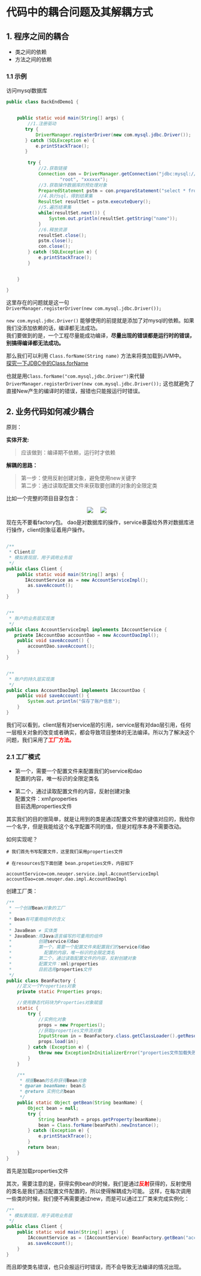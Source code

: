 # 代码中的耦合问题及其解耦方式

## 1. 程序之间的耦合

+ 类之间的依赖
+ 方法之间的依赖


### 1.1 示例

访问mysql数据库

```java
public class BackEndDemo1 {


    public static void main(String[] args) {
        //1.注册驱动
       try {
           DriverManager.registerDriver(new com.mysql.jdbc.Driver());
       } catch (SQLException e) {
           e.printStackTrace();
       }
       
        try {
            //2.获取链接
            Connection con = DriverManager.getConnection("jdbc:mysql://localhost:3306/eesy",
                    "root", "xxxxxx");
            //3.获取操作数据库的预处理对象
            PreparedStatement pstm = con.prepareStatement("select * from account");
            //4.执行sql，得到结果集
            ResultSet resultSet = pstm.executeQuery();
            //5.遍历结果集
            while(resultSet.next()) {
                System.out.println(resultSet.getString("name"));
            }
            //6.释放资源
            resultSet.close();
            pstm.close();
            con.close();
        } catch (SQLException e) {
            e.printStackTrace();
        }


    }

}
```

这里存在的问题就是这一句  
`DriverManager.registerDriver(new com.mysql.jdbc.Driver());`

`new com.mysql.jdbc.Driver()` 能够使用的前提就是添加了对mysql的依赖。如果我们没添加依赖的话，编译都无法成功。  
我们要做到的是，一个工程尽量能成功编译，**尽量出现的错误都是运行时的错误，别搞得编译都无法成功。**

那么我们可以利用 `Class.forName(String name)` 方法来将类加载到JVM中。  
[探究一下JDBC中的Class.forName](https://juejin.im/post/5ca1a366e51d455c4a44558f)

也就是用`Class.forName("com.mysql,jdbc.Driver")`来代替 `DriverManager.registerDriver(new com.mysql.jdbc.Driver());` 这也就避免了直接New产生的编译时的错误，报错也只能报运行时错误。

## 2. 业务代码如何减少耦合

原则：

**实体开发:**
>应该做到：编译期不依赖，运行时才依赖  

**解耦的思路：**
>第一步：使用反射创建对象，避免使用new关键字  
第二步：通过读取配置文件来获取要创建的对象的全限定类  

比如一个完整的项目目录包含：
<div align=center><img src = "img/ssm_1_项目结构.png"/><img hspace=20 src = "img/ssm_1_项目结构2.png" /></div>


现在先不要看factory包。
dao是对数据库的操作，service暴露给外界对数据库进行操作，client则象征着用户操作。

```java

/**
 * Client层
 * 模拟表现层，用于调用业务层
 */
public class Client {
    public static void main(String[] args) {
       IAccountService as = new AccountServiceImpl();
        as.saveAccount();
    }
}


/**
 * 账户的业务层实现类
 */
public class AccountServiceImpl implements IAccountService {
   private IAccountDao accountDao = new AccountDaoImpl();
    public void saveAccount() {
        accountDao.saveAccount();
    }
}


/**
 * 账户的持久层实现类
 */
public class AccountDaoImpl implements IAccountDao {
    public void saveAccount() {
        System.out.println("保存了账户信息");
    }
}

```

我们可以看到，client层有对service层的引用，service层有对dao层引用，任何一层相关对象的改变或者确实，都会导致项目整体的无法编译。所以为了解决这个问题，我们采用了<font color = red>**工厂方法。**</font>

### 2.1 工厂模式

+ 第一个，需要一个配置文件来配置我们的service和dao  
配置的内容，唯一标识的全限定类名  

+ 第二个，通过读取配置文件的内容，反射创建对象  
 配置文件：xml\properties  
目前选用properties文件

其实我们的目的很简单，就是让用到的类是通过配置文件里的键值对应的，我给你一个名字，但是我能给这个名字配置不同的值，但是对程序本身不需要改动。

如何实现呢？
```properties
# 我们首先书写配置文件，这里我们采用properties文件

# 在resources包下面创建 bean.propeties文件，内容如下

accountService=com.neuqer.service.impl.AccountServiceImpl
accountDao=com.neuqer.dao.impl.AccountDaoImpl

```

创建工厂类：

```java
/**
 * 一个创建Bean对象的工厂
 *
 * Bean有可重用组件的含义
 *
 * JavaBean ≠ 实体类
 * JavaBean:用Java语言编写的可重用的组件
 *          创建service和dao
 *          第一个，需要一个配置文件来配置我们的service和dao
 *            配置的内容，唯一标识的全限定类名
 *          第二个，通过读取配置文件的内容，反射创建对象
 *          配置文件：xml\properties
 *          目前选用properties文件
 */
public class BeanFactory {
    //定义一个Properties对象
    private static Properties props;

    //使用静态代码块为Properties对象赋值
    static {
        try {
            //实例化对象
            props = new Properties();
            //获取properties文件流对象
            InputStream in = BeanFactory.class.getClassLoader().getResourceAsStream("bean.properties");
            props.load(in);
        } catch (Exception e) {
            throw new ExceptionInInitializerError("properties文件加载失败");
        }
    }

    /**
     * 根据Bean的名称获得Bean对象
     * @param beanName: bean名
     * @return 实例化的bean
     */
    public static Object getBean(String beanName) {
        Object bean = null;
        try {
            String beanPath = props.getProperty(beanName);
            bean = Class.forName(beanPath).newInstance();
        } catch (Exception e) {
            e.printStackTrace();
        }
        return bean;
    }
}
```

首先是加载properties文件

其次，需要注意的是，获得实例bean的时候，我们是通过<font color = red>**反射**</font>获得的，反射使用的类名是我们通过配置文件配置的，所以使得解耦成为可能。
这样，在每次调用一些类的时候，我们便不再需要通过new，而是可以通过工厂类来完成实例化：

```java
/**
 * 模拟表现层，用于调用业务层
 */
public class Client {
    public static void main(String[] args) {
        IAccountService as = (IAccountService) BeanFactory.getBean("accountService");
        as.saveAccount();
    }
}
```

而且即使类名错误，也只会报运行时错误，而不会导致无法编译的情况出现。